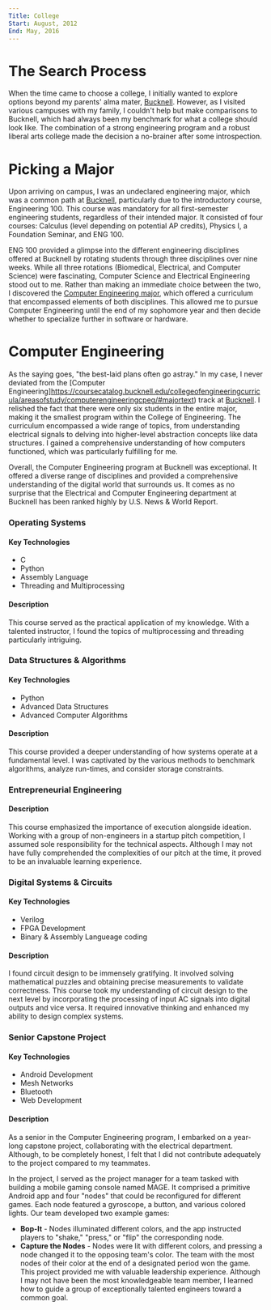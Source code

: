 ```yaml
---
Title: College
Start: August, 2012
End: May, 2016
---
```



# The Search Process

When the time came to choose a college, I initially wanted to explore options beyond my parents' alma mater, [Bucknell](https://www.bucknell.edu/). However, as I visited various campuses with my family, I couldn't help but make comparisons to Bucknell, which had always been my benchmark for what a college should look like. The combination of a strong engineering program and a robust liberal arts college made the decision a no-brainer after some introspection.


# Picking a Major


Upon arriving on campus, I was an undeclared engineering major, which was a common path at [Bucknell](https://www.bucknell.edu/), particularly due to the introductory course, Engineering 100. This course was mandatory for all first-semester engineering students, regardless of their intended major. It consisted of four courses: Calculus (level depending on potential AP credits), Physics I, a Foundation Seminar, and ENG 100.

ENG 100 provided a glimpse into the different engineering disciplines offered at Bucknell by rotating students through three disciplines over nine weeks. While all three rotations (Biomedical, Electrical, and Computer Science) were fascinating, Computer Science and Electrical Engineering stood out to me. Rather than making an immediate choice between the two, I discovered the [Computer Engineering major](https://coursecatalog.bucknell.edu/collegeofengineeringcurricula/areasofstudy/computerengineeringcpeg/#majortext), which offered a curriculum that encompassed elements of both disciplines. This allowed me to pursue Computer Engineering until the end of my sophomore year and then decide whether to specialize further in software or hardware.


# Computer Engineering


As the saying goes, "the best-laid plans often go astray." In my case, I never deviated from the [Computer Engineering]https://coursecatalog.bucknell.edu/collegeofengineeringcurricula/areasofstudy/computerengineeringcpeg/#majortext) track at [Bucknell](https://www.bucknell.edu/). I relished the fact that there were only six students in the entire major, making it the smallest program within the College of Engineering. The curriculum encompassed a wide range of topics, from understanding electrical signals to delving into higher-level abstraction concepts like data structures. I gained a comprehensive understanding of how computers functioned, which was particularly fulfilling for me.

Overall, the Computer Engineering program at Bucknell was exceptional. It offered a diverse range of disciplines and provided a comprehensive understanding of the digital world that surrounds us. It comes as no surprise that the Electrical and Computer Engineering department at Bucknell has been ranked highly by U.S. News & World Report.

### Operating Systems
#### Key Technologies
- C
- Python
- Assembly Language
- Threading and Multiprocessing
#### Description
This course served as the practical application of my knowledge. With a talented instructor, I found the topics of multiprocessing and threading particularly intriguing.

### Data Structures & Algorithms
#### Key Technologies
- Python
- Advanced Data Structures
- Advanced Computer Algorithms
#### Description 
This course provided a deeper understanding of how systems operate at a fundamental level. I was captivated by the various methods to benchmark algorithms, analyze run-times, and consider storage constraints.

### Entrepreneurial Engineering
#### Description 
This course emphasized the importance of execution alongside ideation. Working with a group of non-engineers in a startup pitch competition, I assumed sole responsibility for the technical aspects. Although I may not have fully comprehended the complexities of our pitch at the time, it proved to be an invaluable learning experience.

### Digital Systems & Circuits
#### Key Technologies
- Verilog
- FPGA Development
- Binary & Assembly Langueage coding
#### Description
I found circuit design to be immensely gratifying. It involved solving mathematical puzzles and obtaining precise measurements to validate correctness. This course took my understanding of circuit design to the next level by incorporating the processing of input AC signals into digital outputs and vice versa. It required innovative thinking and enhanced my ability to design complex systems.

### Senior Capstone Project
#### Key Technologies
- Android Development
- Mesh Networks
- Bluetooth
- Web Development
#### Description
As a senior in the Computer Engineering program, I embarked on a year-long capstone project, collaborating with the electrical department. Although, to be completely honest, I felt that I did not contribute adequately to the project compared to my teammates.

In the project, I served as the project manager for a team tasked with building a mobile gaming console named MAGE. It comprised a primitive Android app and four "nodes" that could be reconfigured for different games. Each node featured a gyroscope, a button, and various colored lights. Our team developed two example games:

- **Bop-It** - Nodes illuminated different colors, and the app instructed players to "shake," "press," or "flip" the corresponding node.
- **Capture the Nodes** - Nodes were lit with different colors, and pressing a node changed it to the opposing team's color. The team with the most nodes of their color at the end of a designated period won the game.
This project provided me with valuable leadership experience. Although I may not have been the most knowledgeable team member, I learned how to guide a group of exceptionally talented engineers toward a common goal.